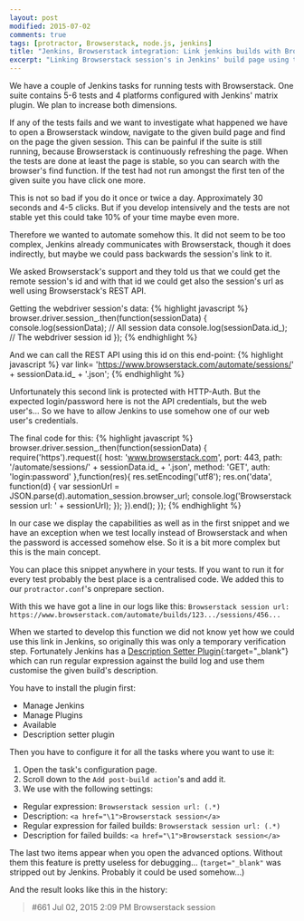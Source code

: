 ```yaml
---
layout: post
modified: 2015-07-02
comments: true
tags: [protractor, Browserstack, node.js, jenkins]
title: "Jenkins, Browserstack integration: Link jenkins builds with Browserstack sessions"
excerpt: "Linking Browserstack session's in Jenkins' build page using the Description setter plugin and a bit javascript"
---
```

We have a couple of Jenkins tasks for running tests with Browserstack.
One suite contains 5-6 tests and 4 platforms configured with Jenkins' matrix plugin.
We plan to increase both dimensions.

If any of the tests fails and we want to investigate what happened we have to open a Browserstack window, navigate to the
given build page and find on the page the given session.
This can be painful if the suite is still running, because Browserstack is continuously refreshing the page.
When the tests are done at least the page is stable, so you can search with the browser's find function.
If the test had not run amongst the first ten of the given suite you have click one more.

This is not so bad if you do it once or twice a day. Approximately 30 seconds and 4-5 clicks.
But if you develop intensively and the tests are not stable yet this could take 10% of your time maybe even more.

Therefore we wanted to automate somehow this. It did not seem to be too complex,
Jenkins already communicates with Browserstack, though it does indirectly, but maybe we could pass backwards the
session's link to it.

We asked Browserstack's support and they told us that we could get the remote session's id and
with that id we could get also the session's url as well using Browserstack's REST API.

Getting the webdriver session's data:
{% highlight javascript %}
    browser.driver.session_.then(function(sessionData) {
        console.log(sessionData);       // All session data
        console.log(sessionData.id_);   // The webdriver session id
    });
{% endhighlight %}

And we can call the REST API using this id on this end-point:
{% highlight javascript %}
  var link= 'https://www.browserstack.com/automate/sessions/' + sessionData.id_ + '.json';
{% endhighlight %}

Unfortunately this second link is protected with HTTP-Auth.
But the expected login/password here is not the API credentials, but the web user's...
So we have to allow Jenkins to use somehow one of our web user's credentials.

The final code for this:
{% highlight javascript %}
browser.driver.session_.then(function(sessionData) {
  require('https').request({
    host: 'www.browserstack.com',
    port: 443,
    path: '/automate/sessions/' + sessionData.id_ + '.json',
    method: 'GET',
    auth: 'login:password'
  },function(res){
    res.setEncoding('utf8');
    res.on('data', function(d) {
      var sessionUrl = JSON.parse(d).automation_session.browser_url;
      console.log('Browserstack session url: ' + sessionUrl);
    });
  }).end();
});
{% endhighlight %}

In our case we display the capabilities as well as in the first snippet and we have an exception when we test locally
instead of Browserstack and when the password is accessed somehow else.
So it is a bit more complex but this is the main concept.

You can place this snippet anywhere in your tests. If you want to run it for every test probably the best place is a centralised code.
We added this to our `protractor.conf`'s onprepare section.

With this we have got a line in our logs like this:
`Browserstack session url: https://www.browserstack.com/automate/builds/123.../sessions/456...`

When we started to develop this function we did not know yet how we could use this link in Jenkins, so originally this was only a temporary verification step.
Fortunately Jenkins has a [Description Setter Plugin](https://wiki.jenkins-ci.org/display/JENKINS/Description+Setter+Plugin){:target="_blank"}
which can run regular expression against the build log and use them customise the given build's description.

You have to install the plugin first:

 * Manage Jenkins
 * Manage Plugins
 * Available
 * Description setter plugin

Then you have to configure it for all the tasks where you want to use it:

 1. Open the task's configuration page.
 2. Scroll down to the `Add post-build action`'s and add it.
 3. We use with the following settings:
 *  Regular expression: `Browserstack session url: (.*)`
 *  Description: `<a href="\1">Browserstack session</a>`
 *  Regular expression for failed builds: `Browserstack session url: (.*)`
 *  Description for failed builds: `<a href="\1">Browserstack session</a>`

The last two items appear when you open the advanced options. Without them this feature is pretty useless for debugging... (`target="_blank"` was stripped out by Jenkins. Probably it could be used somehow...)

And the result looks like this in the history:

> #661 Jul 02, 2015 2:09 PM
> Browserstack session


